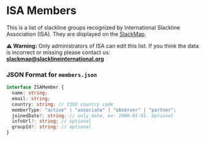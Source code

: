 # ISA Members

This is a list of slackline groups recognized by International Slackline Association (ISA). They are displayed on the [SlackMap](https://slackmap.com/communities).

**⚠️ Warning:** Only administrators of ISA can edit this list. If you think the data is incorrect or missing please contact us: **slackmap@slacklineinternational.org**

### JSON Format for `members.json`

```ts
interface ISAMember {
  name: string;
  email: string;
  country: string; // ISO2 country code
  memberType: "active" | "associate" | "observer" | "partner";
  joinedDate?: string; // only date, ex: 2000-01-01. Optional
  infoUrl?: string; // optional
  groupId?: string: // optional
}
```
